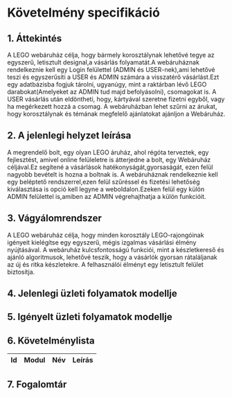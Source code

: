 # Követelmény specifikáció

## 1. Áttekintés
A LEGO webáruház célja, hogy bármely korosztálynak lehetővé tegye az egyszerű, letisztult designal,a vásárlás folyamatát.A webáruháznak rendelkeznie kell  egy Login felülettel (ADMIN és USER-nek),ami lehetővé teszi és egyszerűsíti a USER és ADMIN számára a visszatérő vásárlást.Ezt egy adatbázisba fogjuk tárolni, ugyanúgy, mint a raktárban lévő LEGO darabokat(Amelyeket az ADMIN tud majd befolyásolni), csomagokat is. A USER vásárlás után eldöntheti, hogy, kártyával szeretne fizetni egyből, vagy ha megérkezett hozzá a csomag. A webáruházban lehet szűrni az árukat, hogy korosztálynak és témának megfelelő ajánlatokat ajánljon a Webáruház.

## 2. A jelenlegi helyzet leírása
A megrendelő bolt, egy olyan LEGO áruház, ahol régóta terveztek, egy fejlesztést, amivel online felüleletre is átterjedne a bolt, egy Webáruház céljával.Ez segítené a vásárlások hatékonyságát,gyorsaságát, ezen felül nagyobb bevételt is hozna a boltnak is. A webáruháznak rendelkeznie kell egy beléptető rendszerrel,ezen felül szűréssel és fizetési lehetőség kiválasztása is opció kell legyne a weboldalon.Ezeken felül egy külön ADMIN felülettel is,amiben az ADMIN végrehajthatja a külön funkcióit.
## 3. Vágyálomrendszer

A LEGO webáruház célja, hogy minden korosztály LEGO-rajongóinak igényeit kielégítse egy egyszerű, mégis izgalmas vásárlási élmény nyújtásával. A webáruház kulcsfontosságú funkciói, mint a készletkereső és ajánló algoritmusok, lehetővé teszik, hogy a vásárlók gyorsan rátaláljanak az új és ritka készletekre. A felhasználói élményt egy letisztult felület biztosítja.

## 4. Jelenlegi üzleti folyamatok modellje

## 5. Igényelt üzleti folyamatok modellje

## 6. Követelménylista

| Id | Modul | Név | Leírás |
| :---: | --- | --- | --- |

## 7. Fogalomtár